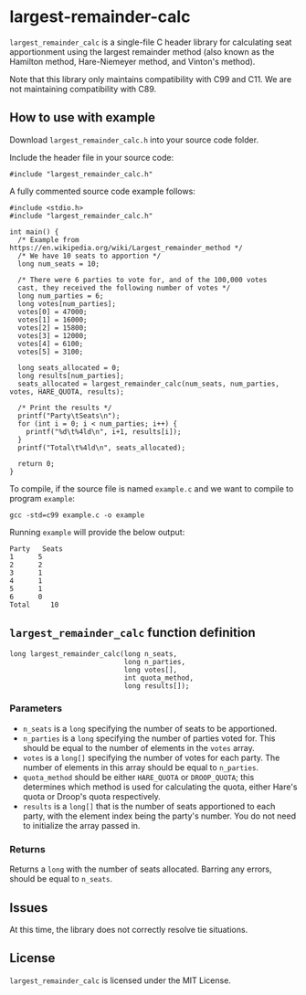 # largest-remainder-calc

`largest_remainder_calc` is a single-file C header library for calculating seat apportionment using the largest remainder method (also known as the Hamilton method, Hare-Niemeyer method, and Vinton's method).

Note that this library only maintains compatibility with C99 and C11. We are not maintaining compatibility with C89.

## How to use with example
Download `largest_remainder_calc.h` into your source code folder.

Include the header file in your source code:

    #include "largest_remainder_calc.h"
    
A fully commented source code example follows:

    #include <stdio.h>
    #include "largest_remainder_calc.h"
    
    int main() {
      /* Example from https://en.wikipedia.org/wiki/Largest_remainder_method */
      /* We have 10 seats to apportion */
      long num_seats = 10;
      
      /* There were 6 parties to vote for, and of the 100,000 votes
      cast, they received the following number of votes */
      long num_parties = 6;
      long votes[num_parties];
      votes[0] = 47000;
      votes[1] = 16000;
      votes[2] = 15800;
      votes[3] = 12000;
      votes[4] = 6100;
      votes[5] = 3100;
      
      long seats_allocated = 0;
      long results[num_parties];
      seats_allocated = largest_remainder_calc(num_seats, num_parties, votes, HARE_QUOTA, results);
      
      /* Print the results */
      printf("Party\tSeats\n");
      for (int i = 0; i < num_parties; i++) {
        printf("%d\t%4ld\n", i+1, results[i]);
      }
      printf("Total\t%4ld\n", seats_allocated);
      
      return 0;
    }

To compile, if the source file is named `example.c` and we want to compile to program `example`:

    gcc -std=c99 example.c -o example

Running `example` will provide the below output:

    Party	Seats
    1	   5
    2	   2
    3	   1
    4	   1
    5	   1
    6	   0
    Total	  10


## `largest_remainder_calc` function definition

    long largest_remainder_calc(long n_seats,
                                long n_parties,
                                long votes[],
                                int quota_method,
                                long results[]);
### Parameters
* `n_seats` is a `long` specifying the number of seats to be apportioned.
* `n_parties` is a `long` specifying the number of parties voted for. This should be equal to the number of elements in the `votes` array.
* `votes` is a `long[]` specifying the number of votes for each party. The number of elements in this array should be equal to `n_parties`.
* `quota_method` should be either `HARE_QUOTA` or `DROOP_QUOTA`; this determines which method is used for calculating the quota, either Hare's quota or Droop's quota respectively.
* `results` is a `long[]` that is the number of seats apportioned to each party, with the element index being the party's number. You do not need to initialize the array passed in.

### Returns
Returns a `long` with the number of seats allocated. Barring any errors, should be equal to `n_seats`.

## Issues
At this time, the library does not correctly resolve tie situations.

## License
`largest_remainder_calc` is licensed under the MIT License.
